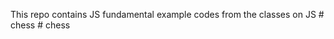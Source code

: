 This repo contains JS fundamental example codes from the classes on JS 
#   c h e s s  
 #   c h e s s  
 